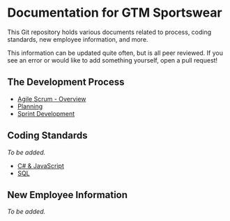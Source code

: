 # Documentation for GTM Sportswear
This Git repository holds various documents related to process, coding standards, new employee information, and more.

This information can be updated quite often, but is all peer reviewed. If you see an error or would like to add something yourself, open a pull request!

## The Development Process

* [Agile Scrum - Overview](scrum/README.md)
* [Planning](scrum/planning.md)
* [Sprint Development](scrum/sprints.md)


## Coding Standards
*To be added.*

* [C# & JavaScript](/#)
* [SQL](/#)

## New Employee Information
*To be added.*
